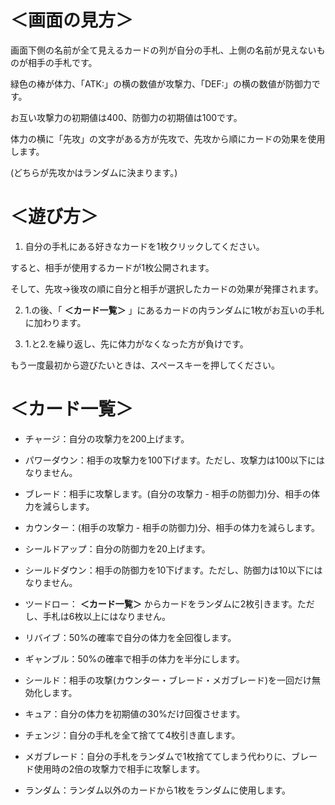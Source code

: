 # ＜画面の見方＞

画面下側の名前が全て見えるカードの列が自分の手札、上側の名前が見えないものが相手の手札です。

緑色の棒が体力、「ATK:」の横の数値が攻撃力、「DEF:」の横の数値が防御力です。

お互い攻撃力の初期値は400、防御力の初期値は100です。

体力の横に「先攻」の文字がある方が先攻で、先攻から順にカードの効果を使用します。

(どちらが先攻かはランダムに決まります。)

# ＜遊び方＞
1. 自分の手札にある好きなカードを1枚クリックしてください。

すると、相手が使用するカードが1枚公開されます。

そして、先攻→後攻の順に自分と相手が選択したカードの効果が発揮されます。

2. 1.の後、「 __＜カード一覧＞__ 」にあるカードの内ランダムに1枚がお互いの手札に加わります。

3. 1.と2.を繰り返し、先に体力がなくなった方が負けです。

もう一度最初から遊びたいときは、スペースキーを押してください。

# ＜カード一覧＞

- チャージ：自分の攻撃力を200上げます。

- パワーダウン：相手の攻撃力を100下げます。ただし、攻撃力は100以下にはなりません。

- ブレード：相手に攻撃します。(自分の攻撃力 - 相手の防御力)分、相手の体力を減らします。

- カウンター：(相手の攻撃力 - 相手の防御力)分、相手の体力を減らします。

- シールドアップ：自分の防御力を20上げます。

- シールドダウン：相手の防御力を10下げます。ただし、防御力は10以下にはなりません。

- ツードロー： __＜カード一覧＞__ からカードをランダムに2枚引きます。ただし、手札は6枚以上にはなりません。

- リバイブ：50%の確率で自分の体力を全回復します。

- ギャンブル：50%の確率で相手の体力を半分にします。

- シールド：相手の攻撃(カウンター・ブレード・メガブレード)を一回だけ無効化します。

- キュア：自分の体力を初期値の30%だけ回復させます。

- チェンジ：自分の手札を全て捨てて4枚引き直します。

- メガブレード：自分の手札をランダムで1枚捨ててしまう代わりに、ブレード使用時の2倍の攻撃力で相手に攻撃します。

- ランダム：ランダム以外のカードから1枚をランダムに使用します。

